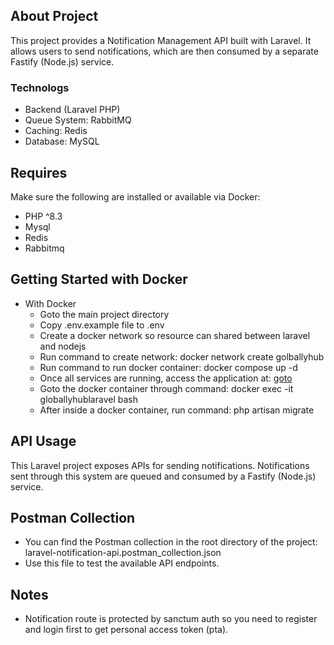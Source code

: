 ## About Project
This project provides a Notification Management API built with Laravel. It allows users to send notifications, which are then consumed by a separate Fastify (Node.js) service.

### Technologs
- Backend (Laravel PHP)
- Queue System: RabbitMQ
- Caching: Redis
- Database: MySQL

## Requires
Make sure the following are installed or available via Docker:
- PHP ^8.3
- Mysql
- Redis
- Rabbitmq

## Getting Started with Docker
- With Docker
    - Goto the main project directory
    - Copy .env.example file to .env
    - Create a docker network so resource can shared between laravel and nodejs
    - Run command to create network: docker network create golballyhub
    - Run command to run docker container: docker compose up -d
    - Once all services are running, access the application at: [goto](http://localhost:8000)
    - Goto the docker container through command: docker exec -it globallyhublaravel bash
    - After inside a docker container, run command: php artisan migrate

## API Usage
This Laravel project exposes APIs for sending notifications.
Notifications sent through this system are queued and consumed by a Fastify (Node.js) service.

## Postman Collection
- You can find the Postman collection in the root directory of the project: laravel-notification-api.postman_collection.json
- Use this file to test the available API endpoints.

## Notes
- Notification route is protected by sanctum auth so you need to register and login first to get personal access token (pta).